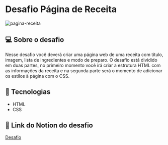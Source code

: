 # Desafio Página de Receita

![pagina-receita](https://user-images.githubusercontent.com/93055468/159832271-3b4a0177-45be-4bcb-86d5-2132c746113d.png)

## 💻 Sobre o desafio

Nesse desafio você deverá criar uma página web de uma receita com título, imagem, lista de ingredientes e modo de preparo.
O desafio está dividido em duas partes, no primeiro momento você irá criar a estrutura HTML com as informações da receita e na segunda parte será o momento de adicionar os estilos à página com o CSS.

## 🚀 Tecnologias

- HTML
- CSS

## 🔗 Link do Notion do desafio

[Desafio](https://efficient-sloth-d85.notion.site/Desafio-Piloto-P-gina-de-Receita-15acc6a34f744484a2e64a1f115bfbae)
